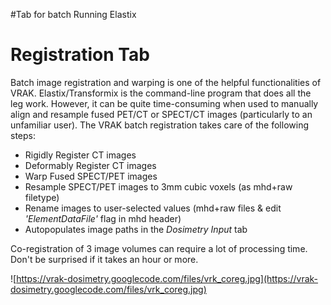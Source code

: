 #Tab for batch Running Elastix

# Registration Tab #

Batch image registration and warping is one of the helpful functionalities of VRAK. Elastix/Transformix is the command-line program that does all the leg work. However, it can be quite time-consuming when used to manually align and resample fused PET/CT or SPECT/CT images (particularly to an unfamiliar user). The VRAK batch registration takes care of the following steps:
  * Rigidly Register CT images
  * Deformably Register CT images
  * Warp Fused SPECT/PET images
  * Resample SPECT/PET images to 3mm cubic voxels (as mhd+raw filetype)
  * Rename images to user-selected values (mhd+raw files & edit _'ElementDataFile'_ flag in mhd header)
  * Autopopulates image paths in the _Dosimetry Input_ tab

Co-registration of 3 image volumes can require a lot of processing time. Don't be surprised if it takes an hour or more.

![https://vrak-dosimetry.googlecode.com/files/vrk_coreg.jpg](https://vrak-dosimetry.googlecode.com/files/vrk_coreg.jpg)